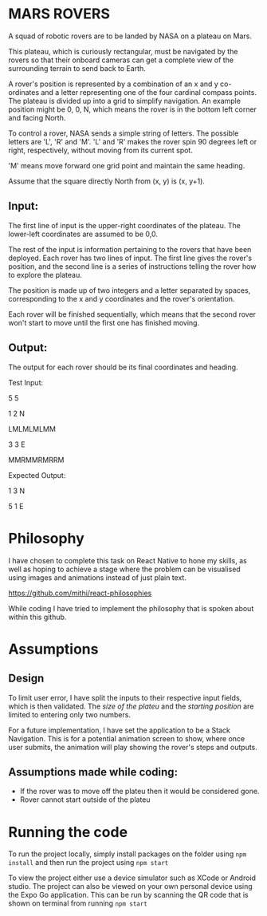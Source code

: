 # MARS ROVERS

A squad of robotic rovers are to be landed by NASA on a plateau on Mars.

This plateau, which is curiously rectangular, must be navigated by the rovers so that their onboard cameras can get a complete view of the surrounding terrain to send back to Earth.

A rover's position is represented by a combination of an x and y co-ordinates and a letter representing one of the four cardinal compass points. The plateau is divided up into a grid to simplify navigation. An example position might be 0, 0, N, which means the rover is in the bottom left corner and facing North.

To control a rover, NASA sends a simple string of letters. The possible letters are 'L', 'R' and 'M'. 'L' and 'R' makes the rover spin 90 degrees left or right, respectively, without moving from its current spot.

'M' means move forward one grid point and maintain the same heading.

Assume that the square directly North from (x, y) is (x, y+1).

## Input:

The first line of input is the upper-right coordinates of the plateau. The lower-left coordinates are assumed to be 0,0.

The rest of the input is information pertaining to the rovers that have been deployed. Each rover has two lines of input. The first line gives the rover's position, and the second line is a series of instructions telling the rover how to explore the plateau.

The position is made up of two integers and a letter separated by spaces, corresponding to the x and y coordinates and the rover's orientation.

Each rover will be finished sequentially, which means that the second rover won't start to move until the first one has finished moving.

## Output:

The output for each rover should be its final coordinates and heading.

Test Input:

5 5

1 2 N

LMLMLMLMM

3 3 E

MMRMMRMRRM

Expected Output:

1 3 N

5 1 E

# Philosophy

I have chosen to complete this task on React Native to hone my skills, as well as hoping to achieve a stage where the problem can be visualised using images and animations instead of just plain text.

https://github.com/mithi/react-philosophies

While coding I have tried to implement the philosophy that is spoken about within this github.

# Assumptions

## Design

To limit user error, I have split the inputs to their respective input fields, which is then validated.
The _size of the plateu_ and the _starting position_ are limited to entering only two numbers.

For a future implementation, I have set the application to be a Stack Navigation. This is for a potential animation screen to show, where once user submits, the animation will play showing the rover's steps and outputs.

## Assumptions made while coding:

- If the rover was to move off the plateu then it would be considered gone.
- Rover cannot start outside of the plateu

# Running the code

To run the project locally, simply install packages on the folder using
`npm install`
and then run the project using
`npm start`

To view the project either use a device simulator such as XCode or Android studio.
The project can also be viewed on your own personal device using the Expo Go application. This can be run by scanning the QR code that is shown on terminal from running `npm start`
